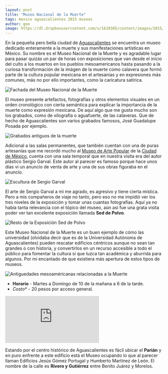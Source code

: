 ```yaml
---
layout: post
title: "Museo Nacional de la Muerte"
tags: mexico aguascalientes 2015 museos
author: geo
image: https://dl.dropboxusercontent.com/u/1610385/content/images/2015/09/2015-09-05%2013.07.51.jpg
---
```


En la pequeña pero bella ciudad de [Aguascalientes](/tag/aguascalientes) se encuentra un museo dedicado enteramente a la muerte y sus manifestaciones artísticas en México. Su nombre es el Museo Nacional de la Muerte y es agradable lugar para pasar quizás un par de horas con exposiciones que van desde el inicio del culto a los muertos en los pueblos mesoamericanos hasta pasando a la curiosa transformación de la imágen de la muerte como calavera que formó parte de la cultura popular mexicana en el artesanias y en expresiones más comunes, más no por ello  importantes, como la caricatura satírica.

![Fachada del Museo Nacional de la Muerte](https://dl.dropboxusercontent.com/u/1610385/content/images/2015/09/2015-09-05%2012.57.02.jpg)

El museo presente artefactos, fotografías y otros elementos visuales en un orden cronológico con cierta semántica para explicar la importancia de la muerte como expresión mexicana. De aquí algo que me gusta mucho son los grabados, como de xilografía o aguafuerte, de las calaveras. Que de hecho de Aguascalientes son varios grabados famosos, José Guadalupe Posada por ejemplo.

![Grabados antiguos de la muerte](https://dl.dropboxusercontent.com/u/1610385/content/images/2015/09/2015-09-05%2013.01.42.jpg)

Adicional a las salas permanentes, que también cuentan con una de puras artesanías que me recordó mucho al [Museo de Arte Popular](/museo-de-arte-popular/) de la [Ciudad de México](/tag/df/), cuenta con una sala temporal que en nuestra visita era del autor plástico Sergio Garval. Este autor al parecer es famoso porque hace unos días vi un anuncio de venta de arte y una de sus obras figuraba en el anuncio. 

![Escultura de Sergio Garval](https://dl.dropboxusercontent.com/u/1610385/content/images/2015/09/2015-09-05%2013.18.09.jpg)

El arte de Sergio Garval a mi me agrado, es agresivo y tiene cierta mística. Pero a mis compañeros de viaje no tanto, pero eso no me impidió ver los tres niveles de la exposición y tomar unas cuantas fotografías. Aquí ya no había tanta relevancia con el tópico del museo, aún así fue una grata visita poder ver tan excelente exposición llamada **Sed de Polvo**.

![Resto de la Exposición Sed de Polvo](https://dl.dropboxusercontent.com/u/1610385/content/images/2015/09/2015-09-05%2013.22.15.jpg)

Este Museo Nacional de la Muerte es un buen ejemplo de cómo las universidad (olvidaba decir que es de la Universidad Autónoma de Aguascalientes) pueden rescatar edificios céntricos aunque no sean tan grandes o con historia, y convertirlos en un recurso accesible a todo el público para fomentar la cultura sí que luzca tan académica y aburrida para algunos. Por mi encantado de que existiera más apertura de estos tipos de museos.

![Antiguedades mesoaméricanas relacionadas a la Muerte](https://dl.dropboxusercontent.com/u/1610385/content/images/2015/09/2015-09-05%2013.38.23.jpg)

* **Horario** - Martes a Domingo de 10 de la mañana a 6 de la tarde.
* *Costo** - 20 pesos por acceso general.

<div class="embed-responsive embed-responsive-16by9">
<iframe src="https://www.google.com/maps/embed?pb=!1m18!1m12!1m3!1d1851.1667766107857!2d-102.29604702762057!3d21.88322778403411!2m3!1f0!2f0!3f0!3m2!1i1024!2i768!4f13.1!3m3!1m2!1s0x8429ee6368cce6db%3A0x5199ed4a72222a73!2sMuseo+Nacional+de+la+Muerte!5e0!3m2!1sen!2smx!4v1442255833689" class="embed-responsive-item"
 frameborder="0" style="border:0" allowfullscreen></iframe>
</div>

Estando por el centro histórico de Aguascalientes es fácil ubicar el **Parián** y en puro enfrente a este edificio está el Museo ocupando lo que al parecer llaman Edificios Jesús Gómez Portugal y Humberto Martínez de León. El nombre de la calle es **Rivero y Gutiérrez** entre Benito Juárez y Morelos.
